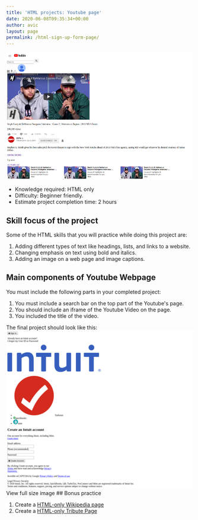 ```yaml
---
title: 'HTML projects: Youtube page'
date: 2020-06-08T09:35:34+00:00
author: avic
layout: page
permalink: /html-sign-up-form-page/
--- 
```

<img src="/public/2020/html-youtube-clone-main-image.jpg">
<ul>
  <li>
    Knowledge required: HTML only
  </li>
  <li>
    Difficulty: Beginner friendly.
  </li>
  <li>
    Estimate project completion time: 2 hours
  </li>
</ul>

## Skill focus of the project

<p>
  Some of the HTML skills that you will practice while doing this project are:
</p>
<ol>
  <li>
    Adding different types of text like headings, lists, and links to a website.
  </li>
  <li>
    Changing emphasis on text using bold and italics.
  </li>
  <li>
    Adding an image on a web page and image captions.
  </li>
</ol>

## Main components of Youtube Webpage 
You must include the following parts in your completed project:
<ol>
  <li>
    You must include a search bar on the top part of the Youtube's page.
  </li>
  <li>
    You should include an iframe of the Youtube Video on the page.
  </li>
  <li>
    You included the title of the video.
  </li>
</ol>  The final project should look like this:
  <img src="https://raw.githubusercontent.com/avicndugu/practice-projects-html/master/screenshots/screencapture-ikraamg-github-io-Mint-SignUp-Replica-2020-04-02-14_16_27.jpg">View full size image</a>
##  Bonus practice
<ol>
  <li>
    Create a <a href="/html-project-wikipedia/">HTML-only Wikipedia page</a>
  </li>
  <li>
    Create a <a href="https://learn.avicndugu.com/html-projects-tribute-page/">HTML-only Tribute Page</a>
  </li>
</ol>
